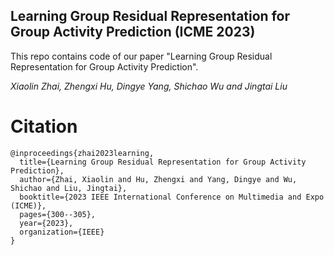 ## Learning Group Residual Representation for Group Activity Prediction (ICME 2023)
This repo contains code of our paper "Learning Group Residual Representation for Group Activity Prediction". 

_Xiaolin Zhai, Zhengxi Hu, Dingye Yang, Shichao Wu and Jingtai Liu_

# Citation
```
@inproceedings{zhai2023learning,
  title={Learning Group Residual Representation for Group Activity Prediction},
  author={Zhai, Xiaolin and Hu, Zhengxi and Yang, Dingye and Wu, Shichao and Liu, Jingtai},
  booktitle={2023 IEEE International Conference on Multimedia and Expo (ICME)},
  pages={300--305},
  year={2023},
  organization={IEEE}
}

```
